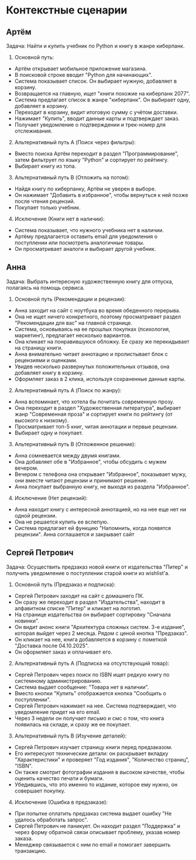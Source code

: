 # Контекстные сценарии

## Артём
Задача: Найти и купить учебник по Python и книгу в жанре киберпанк.
1) Основной путь:
-	Артём открывает мобильное приложение магазина.
-	В поисковой строке вводит "Python для начинающих".
-	Система показывает список. Он выбирает нужную, добавляет в корзину.
-	Возвращается на главную, ищет "книги похожие на киберпанк 2077".
-	Система предлагает список в жанре "киберпанк". Он выбирает одну, добавляет в корзину.
-	Переходит в корзину, видит итоговую сумму с учётом доставки.
-	Нажимает "Купить", вводит данные карты и подтверждает заказ.
-	Получает уведомление о подтверждении и трек-номер для отслеживания.
2) Альтернативный путь A (Поиск через фильтры):
-	Вместо поиска Артём переходит в раздел "Программирование", затем фильтрует по языку "Python" и сортирует по рейтингу.
-	Выбирает книгу из топа.
3) Альтернативный путь B (Отложить на потом):
-	Найдя книгу по киберпанку, Артём не уверен в выборе.
-	Он нажимает "Добавить в избранное", чтобы вернуться к ней позже после чтения рецензий.
-	Покупает только учебник.
4) Исключение (Книги нет в наличии):
-	Система показывает, что нужного учебника нет в наличии.
-	Артёму предлагается оставить email для уведомления о поступлении или посмотреть аналогичные товары.
-	Он просматривает аналоги и выбирает другой учебник.

## Анна
Задача: Выбрать интересную художественную книгу для отпуска, полагаясь на помощь сервиса.
1) Основной путь (Рекомендации и рецензии):
-	Анна заходит на сайт с ноутбука во время обеденного перерыва.
-	Она не ищет ничего конкретного, поэтому просматривает раздел "Рекомендации для вас" на главной странице.
-	Система, основываясь на ее прошлых покупках (психология, маркетинг), предлагает несколько вариантов.
-	Она кликает на понравившуюся обложку. Ее сразу же перекидывает на страницу книги.
-	Анна внимательно читает аннотацию и пролистывает блок с рецензиями и оценками.
-	Увидев несколько развернутых положительных отзывов, она добавляет книгу в корзину.
-	Оформляет заказ в 2 клика, используя сохраненные данные карты.
2) Альтернативный путь A (Поиск по жанру):
-	Анна вспоминает, что хотела бы почитать современную прозу.
-	Она переходит в раздел "Художественная литература", выбирает жанр "Современная проза" и сортирует книги по рейтингу (от высокого к низкому).
-	Просматривает топ-5 книг, читая аннотации и первые рецензии.
-	Выбирает одну и покупает.
3) Альтернативный путь B (Отложенное решение):
-	Анна сомневается между двумя книгами.
-	Она добавляет обе в "Избранное", чтобы обсудить с мужем вечером.
-	Вечером с телефона она открывает "Избранное", показывает мужу, они вместе читают рецензии и принимают решение.
-	Анна покупает выбранную книгу, не выходя из раздела "Избранное".
4) Исключение (Нет рецензий):
-	Анна находит книгу с интересной аннотацией, но на нее еще нет ни одной рецензии.
-	Она не решается купить ее вслепую.
-	Система предлагает ей функцию "Напомнить, когда появятся рецензии". Анна соглашается и закрывает сайт

## Сергей Петрович
Задача: Осуществить предзаказ новой книги от издательства "Питер" и получить уведомление о поступлении старой книги из wishlist'а.
1) Основной путь (Предзаказ и подписка):
-	Сергей Петрович заходит на сайт с домашнего ПК.
-	Он сразу же переходит в раздел "Издательства", находит в алфавитном списке "Питер" и кликает на логотип.
-	На странице издательства он выбирает сортировку "Сначала новинки".
-	Он видит анонс книги "Архитектура сложных систем. 3-е издание", которая выйдет через 2 месяца. Рядом с ценой кнопка "Предзаказ".
-	Он кликает на нее, книга добавляется в корзину с пометкой "Доставка после 04.10.2025".
-	Он оформляет заказ и оплачивает его.
2) Альтернативный путь A (Подписка на отсутствующий товар):
-	Сергей Петрович через поиск по ISBN ищет редкую книгу по системному администрированию.
-	Система выдает сообщение: "Товара нет в наличии".
-	Вместо кнопки "Купить" отображается кнопка "Сообщить о поступлении".
-	Сергей Петрович нажимает на нее. Система подтверждает, что уведомление придет на его email.
-	Через 3 недели он получает письмо и смс о том, что книга появилась на складе, и сразу же ее покупает.
3) Альтернативный путь B (Изучение деталей):
-	Сергей Петрович изучает страницу книги перед предзаказом.
-	Его интересуют технические детали: он раскрывает вкладку "Характеристики" и проверяет "Год издания", "Количество страниц", "ISBN".
-	Он также смотрит фотографии издания в высоком качестве, чтобы оценить качество печати и бумаги.
-	Убедившись, что это именно то издание, которое ему нужно, он совершает покупку.
4) Исключение (Ошибка в предзаказе):
-	При попытке оплатить предзаказ система выдает ошибку "Не удалось обработать запрос".
-	Сергей Петрович не паникует. Он находит раздел "Поддержка" и через форму обратной связи описывает проблему, указав номер заказа.
-	Менеджер связывается с ним по email и помогает завершить транзакцию.

